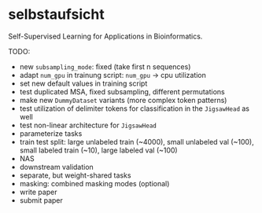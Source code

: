 # selbstaufsicht
Self-Supervised Learning for Applications in Bioinformatics.

TODO:
- new `subsampling_mode`: fixed (take first n sequences)
- adapt `num_gpu` in trainung script: `num_gpu` -> cpu utilization
- set new default values in training script
- test duplicated MSA, fixed subsampling, different permutations
- make new `DummyDataset` variants (more complex token patterns)
- test utilization of delimiter tokens for classification in the `JigsawHead` as well
- test non-linear architecture for `JigsawHead`
- parameterize tasks
- train test split: large unlabeled train (~4000), small unlabeled val (~100), small labeled train (~10), large labeled val (~100)
- NAS
- downstream validation
- separate, but weight-shared tasks
- masking: combined masking modes (optional)
- write paper
- submit paper
